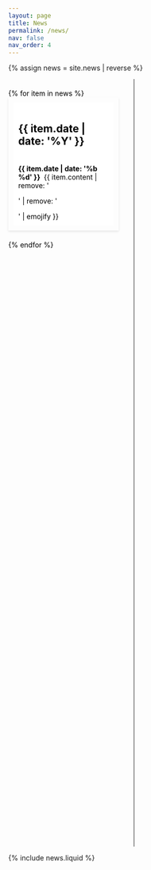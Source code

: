 ```yaml
---
layout: page
title: News
permalink: /news/
nav: false
nav_order: 4
---
```


<!-- <style>
#news-timeline {
    position: relative;
    width: 100%;
    padding: 40px 0; /* Increased padding for visual clarity */
}

.timeline-spine {
    position: absolute;
    left: 50%;
    top: 0;
    bottom: 0;
    width: 2px; /* Adjusted for a slimmer spine */
    background-color: #333;
    z-index: 1; /* Ensure spine is above connectors but below news items */
}

.news-item {
    position: relative;
    display: flex;
    justify-content: left; /* Center content */
    width: 40%;
    margin: 20px auto; /* Auto margins for horizontal centering */
    padding: 10px;
    box-shadow: 0 2px 4px rgba(0,0,0,0.1);
    background-color: #fff;
    border: 1px solid #ddd;
}

.news-content {
    padding: 10px;
}

.connector {
    position: absolute;
    width: 2px;
    background-color: #333;
    z-index: 0; /* Ensure connectors don't overlap news items */
}
</style> -->

<style>
#news-timeline {
    color: black;
    position: relative;
    width: 100%;
    min-height: 1500px; /* Ensure container has a minimum height */
    padding: 20px 0;
}

#news-timeline,
#news-timeline * { /* Targets #news-timeline and all its child elements */
    color: black; /* Sets text color to black */
}


.timeline-spine {
    color: rgba(100, 100, 100, 0.75);
    position: absolute;
    left: 50%;
    top: 0;
    bottom: 0;
    width: 2px;
    background-color: rgba(100, 100, 100, 0.75);
    z-index: 1; /* Ensure it's above connecting lines */
}

.news-item {
    color: rgba(100, 100, 100, 0.75);
    position: relative;
    width: 40%;
    margin-bottom: 20px;
    padding: 10px;
    box-shadow: 0 2px 4px rgba(0,0,0,0.1);
}

.news-left, .news-right {
    color: rgba(100, 100, 100, 0.75);
    clear: both;
}

.news-left::before, .news-right::before {
    content: '';
    position: absolute;
    top: 50%;
    width: 25%; /* Adjust if needed */
    height: 2px;
    background-color: #333;
    z-index: 0;
}

.news-left::before {
    left: 100%;
}

.news-right::before {
    right: 100%;
}

.news-left {
    float: left;
    margin-right: 10%;
}

.news-right {
    float: right;
    margin-left: 10%;
}

.news-content {
    background-color: #fff;
    padding: 10px;
}

</style>

{% assign news = site.news | reverse %}

<div id="news-timeline">
    <div class="timeline-spine"></div> <!-- Central spine of the timeline -->
    <!-- Placeholder loop: Replace with your template engine's loop syntax -->
    {% for item in news %}
    <div class="news-item" data-year="{{ item.date | date: '%Y' }}">
        <div class="news-content">
        <h2> {{ item.date | date: '%Y' }} </h2> <br>
        <b> {{ item.date | date: '%b %d' }} </b>&nbsp;{{ item.content | remove: '<p>' | remove: '</p>' | emojify }}
        </div>
    </div>
    {% endfor %}
</div>

<!-- <script type='text/javascript'>
document.addEventListener("DOMContentLoaded", function() {
    var newsItems = document.querySelectorAll('.news-item');

    newsItems.forEach(function(item) {
        var year = parseInt(item.getAttribute('data-year'), 10);
        if(year % 2 === 0) {
            // Even year, goes to the left
            item.style.right = "52%"; // Adjust based on the spine width
            item.style.transform = "translateX(50%)";
        } else {
            // Odd year, goes to the right
            item.style.left = "52%"; // Adjust based on the spine width
            item.style.transform = "translateX(-50%)";
        }
    });
});
</script>  -->

<script type='text/javascript'>
    document.addEventListener("DOMContentLoaded", function() {
    const newsItems = document.querySelectorAll('.news-item');
    let maxHeight = 0;

    newsItems.forEach(item => {
        var year = parseInt(item.getAttribute('data-year'), 10);
        if(year % 2 === 0) {
            // Even year, goes to the left
            item.classList.add('news-left');
        } else {
            // Odd year, goes to the right
            item.classList.add('news-right');
        }
    });

    newsItems.forEach(function(item) {
        // Calculate the bottom position of each news item
        let itemBottom = item.offsetTop + item.offsetHeight;
        if (itemBottom > maxHeight) {
            maxHeight = itemBottom;
        }
    });

    // Adjust the timeline spine height
    const timelineSpine = document.querySelector('.timeline-spine');
    timelineSpine.style.height = (maxHeight + 20) + 'px'; // +20 for a little extra space

});
</script>

{% include news.liquid %}
